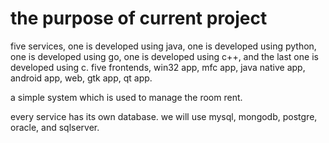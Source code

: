 # the purpose of current project
five services, one is developed using java, one is developed using python, one is developed using go, one is developed using c++, and the last one is developed using c.
five frontends, win32 app, mfc app, java native app, android app, web, gtk app, qt app.

a simple system which is used to manage the room rent.


every service has its own database. we will use mysql, mongodb, postgre, oracle, and sqlserver.

